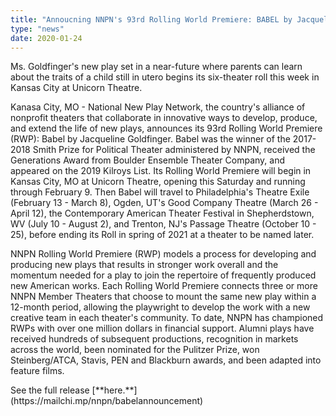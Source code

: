 ```yaml
---
title: "Annoucning NNPN's 93rd Rolling World Premiere: BABEL by Jacqueline Goldfinger"
type: "news"
date: 2020-01-24
---
```


<p><span class="lead-in">Ms. Goldfinger's new play set in a near-future where parents can learn about the traits of a child still in utero begins its six-theater roll this week in Kansas City at Unicorn Theatre.</span></p>
<p>Kanasa City, MO - National New Play Network, the country's alliance of nonprofit theaters that collaborate in innovative ways to develop, produce, and extend the life of new plays, announces its 93rd Rolling World Premiere (RWP): Babel by Jacqueline Goldfinger. Babel was the winner of the 2017-2018 Smith Prize for Political Theater administered by NNPN, received the Generations Award from Boulder Ensemble Theater Company, and appeared on the 2019 Kilroys List. Its Rolling World Premiere will begin in Kansas City, MO at Unicorn Theatre, opening this Saturday and running through February 9. Then Babel will travel to Philadelphia's Theatre Exile (February 13 - March 8), Ogden, UT's Good Company Theatre (March 26 - April 12), the Contemporary American Theater Festival in Shepherdstown, WV (July 10 - August 2), and Trenton, NJ's Passage Theatre (October 10 - 25), before ending its Roll in spring of 2021 at a theater to be named later.

NNPN Rolling World Premiere (RWP) models a process for developing and producing new plays that results in stronger work overall and the momentum needed for a play to join the repertoire of frequently produced new American works. Each Rolling World Premiere connects three or more NNPN Member Theaters that choose to mount the same new play within a 12-month period, allowing the playwright to develop the work with a new creative team in each theater's community. To date, NNPN has championed RWPs with over one million dollars in financial support. Alumni plays have received hundreds of subsequent productions, recognition in markets across the world, been nominated for the Pulitzer Prize, won Steinberg/ATCA, Stavis, PEN and Blackburn awards, and been adapted into feature films.</p>
<p></p>
<p> See the full release [**here.**](https://mailchi.mp/nnpn/babelannouncement)<p>
